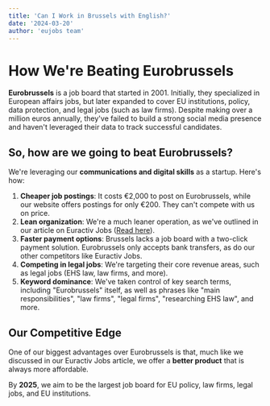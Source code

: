 ```yaml
---
title: 'Can I Work in Brussels with English?'
date: '2024-03-20'
author: 'eujobs team'
---
```


# How We're Beating Eurobrussels

**Eurobrussels** is a job board that started in 2001. Initially, they specialized in European affairs jobs, but later expanded to cover EU institutions, policy, data protection, and legal jobs (such as law firms). Despite making over a million euros annually, they've failed to build a strong social media presence and haven't leveraged their data to track successful candidates.

## So, how are we going to beat Eurobrussels?

We're leveraging our **communications and digital skills** as a startup. Here's how:

1. **Cheaper job postings**: It costs €2,000 to post on Eurobrussels, while our website offers postings for only €200. They can't compete with us on price.
2. **Lean organization**: We're a much leaner operation, as we've outlined in our article on Euractiv Jobs ([Read here](https://www.eujobs.co/blog/sixth-article)).
3. **Faster payment options**: Brussels lacks a job board with a two-click payment solution. Eurobrussels only accepts bank transfers, as do our other competitors like Euractiv Jobs.
4. **Competing in legal jobs**: We're targeting their core revenue areas, such as legal jobs (EHS law, law firms, and more).
5. **Keyword dominance**: We've taken control of key search terms, including "Eurobrussels" itself, as well as phrases like "main responsibilities", "law firms", "legal firms", "researching EHS law", and more.

## Our Competitive Edge

One of our biggest advantages over Eurobrussels is that, much like we discussed in our Euractiv Jobs article, we offer a **better product** that is always more affordable.

By **2025**, we aim to be the largest job board for EU policy, law firms, legal jobs, and EU institutions.
